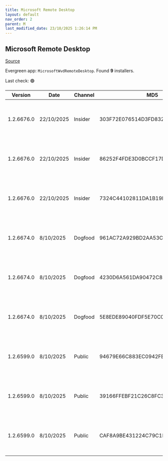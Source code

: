 ```yaml
---
title: Microsoft Remote Desktop
layout: default
nav_order: 2
parent: M
last_modified_date: 23/10/2025 1:26:14 PM
---
```


## Microsoft Remote Desktop

[Source](https://docs.microsoft.com/en-us/azure/virtual-desktop/connect-windows-7-10)

Evergreen app: `MicrosoftWvdRemoteDesktop`. Found **9** installers.

Last check: 🟢

| Version    | Date       | Channel | MD5                              | Sha2                                                                                                                             | Architecture | URI                                                                                                                                                                                                                                                                  |
| ---------- | ---------- | ------- | -------------------------------- | -------------------------------------------------------------------------------------------------------------------------------- | ------------ | -------------------------------------------------------------------------------------------------------------------------------------------------------------------------------------------------------------------------------------------------------------------- |
| 1.2.6676.0 | 22/10/2025 | Insider | 303F72E076514D3FD832EF5562914F91 | D5C64325F48E351BE403F40330EAB3A1EB57D1209720A98F36719C5D8906BB4007CA0A5C6E1C2159AF6182A7363604B232676AB07D0CF2B968BF6B29BDD920F1 | ARM64        | [https://res.cdn.office.net/remote-desktop-windows-client/ad806265-c079-4b58-94aa-d6a3b2a4cde6/RemoteDesktop_1.2.6676.0_ARM64.msi](https://res.cdn.office.net/remote-desktop-windows-client/ad806265-c079-4b58-94aa-d6a3b2a4cde6/RemoteDesktop_1.2.6676.0_ARM64.msi) |
| 1.2.6676.0 | 22/10/2025 | Insider | 86252F4FDE3D0BCCF17D453938FD0E43 | C2170A4241A53A8821C0F42857F62315B8E1381E689A5005F527C4E9D8BD99019B1E69E3588935DA23B3107586D005BFCD79AEC361AD5A9BC05CD54798402441 | x64          | [https://res.cdn.office.net/remote-desktop-windows-client/60e78c10-b686-493d-9579-63bdd0581647/RemoteDesktop_1.2.6676.0_x64.msi](https://res.cdn.office.net/remote-desktop-windows-client/60e78c10-b686-493d-9579-63bdd0581647/RemoteDesktop_1.2.6676.0_x64.msi)     |
| 1.2.6676.0 | 22/10/2025 | Insider | 7324C44102811DA1B19D58061D0CBF28 | E9443C81715D3DDE7E11BF8492315077011BA03A9F537AFAE194E8DBE6680E4C83840F4C6DF83246262923572047DA59C8F1CBD1ECA0C3A35A3EF97C04EC7744 | x86          | [https://res.cdn.office.net/remote-desktop-windows-client/d11196e8-6117-438c-bb56-8a683739a808/RemoteDesktop_1.2.6676.0_x86.msi](https://res.cdn.office.net/remote-desktop-windows-client/d11196e8-6117-438c-bb56-8a683739a808/RemoteDesktop_1.2.6676.0_x86.msi)     |
| 1.2.6674.0 | 8/10/2025  | Dogfood | 961AC72A929BD2AA53C29DFD05EFCEEA | 8D4DA5A4C97A42F76E31115EE32C834175B7E79FD530A423549898660B7376C8D97771ED06FC51F7102E9267C90121F98B5905FBC828B4CBB1A9D02AF489C87B | ARM64        | [https://res.cdn.office.net/remote-desktop-windows-client/f0e601a5-185d-42e0-8edf-c0aad16fb5d8/RemoteDesktop_1.2.6674.0_ARM64.msi](https://res.cdn.office.net/remote-desktop-windows-client/f0e601a5-185d-42e0-8edf-c0aad16fb5d8/RemoteDesktop_1.2.6674.0_ARM64.msi) |
| 1.2.6674.0 | 8/10/2025  | Dogfood | 4230D6A561DA90472C81FB314DD7B00F | 8B9A4C12B1AB8E97F365D974449744CB9CF7CBA6C32DFE2D9235615924AF44ECB2B72F678579A0BDABFFAD659A7B6CA2A65D888F1003B4E383F8E42085B0A957 | x64          | [https://res.cdn.office.net/remote-desktop-windows-client/8f67c09a-e239-400d-bc14-d1a06c767ab2/RemoteDesktop_1.2.6674.0_x64.msi](https://res.cdn.office.net/remote-desktop-windows-client/8f67c09a-e239-400d-bc14-d1a06c767ab2/RemoteDesktop_1.2.6674.0_x64.msi)     |
| 1.2.6674.0 | 8/10/2025  | Dogfood | 5E8EDE89040FDF5E70C05DD288A1DB72 | B5DFD038755AFDC5D741BA4608E9E3D36F7CECE0F20602544E204BB6E3ECC9BBD7FB8A0ADD38CA80918ED69DB348964584C71787473DC90AC770D6D3A57C3D8C | x86          | [https://res.cdn.office.net/remote-desktop-windows-client/f6132d4d-73f9-4e0e-b8ce-4943becc9e96/RemoteDesktop_1.2.6674.0_x86.msi](https://res.cdn.office.net/remote-desktop-windows-client/f6132d4d-73f9-4e0e-b8ce-4943becc9e96/RemoteDesktop_1.2.6674.0_x86.msi)     |
| 1.2.6599.0 | 8/10/2025  | Public  | 94679E66C883EC0942FEC82F67A5CFF5 | CDE89449D343B701E4835510AE05D726D0E9225821569CA2133D6502768452D74B64BCBC4D9050C845D65313525F541A0E18584EF00DC1A1028D41149E66AE92 | ARM64        | [https://res.cdn.office.net/remote-desktop-windows-client/45899e80-1eca-4d95-bd2c-8235b4c297af/RemoteDesktop_1.2.6599.0_ARM64.msi](https://res.cdn.office.net/remote-desktop-windows-client/45899e80-1eca-4d95-bd2c-8235b4c297af/RemoteDesktop_1.2.6599.0_ARM64.msi) |
| 1.2.6599.0 | 8/10/2025  | Public  | 39166FFEBF21C26C8FC3F37D07E537F2 | 6F96BD13CE8ACBF9F69116D21324E465BE68CA70AB7E17D163F4458CE101BA792A830D3EDC7D5DA5F61F91FE26D133C1EBA70776A3E7F0003CF8A2F07858BCA0 | x64          | [https://res.cdn.office.net/remote-desktop-windows-client/3b32fc71-a065-450f-81ce-ac4c7a2db753/RemoteDesktop_1.2.6599.0_x64.msi](https://res.cdn.office.net/remote-desktop-windows-client/3b32fc71-a065-450f-81ce-ac4c7a2db753/RemoteDesktop_1.2.6599.0_x64.msi)     |
| 1.2.6599.0 | 8/10/2025  | Public  | CAF8A9BE431224C79C1D5C3BE5D6EA38 | AA22C86961E5186E86165D6B1E5B31B9B7F0CE4CF23F59E2E65005D64CC36748CACE47D1F64F2EB770591E373B3A7597C572D26829A39E0E91214C5E61ECDAE7 | x86          | [https://res.cdn.office.net/remote-desktop-windows-client/5c02af6e-4ded-468f-8661-4efa6eb6c70e/RemoteDesktop_1.2.6599.0_x86.msi](https://res.cdn.office.net/remote-desktop-windows-client/5c02af6e-4ded-468f-8661-4efa6eb6c70e/RemoteDesktop_1.2.6599.0_x86.msi)     |
